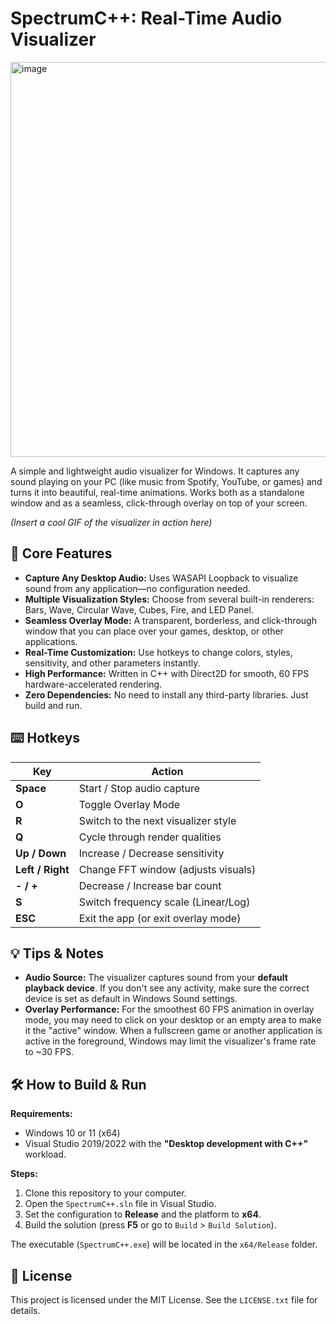 
# SpectrumC++: Real-Time Audio Visualizer

<img width="802" height="632" alt="image" src="https://github.com/user-attachments/assets/74336351-12e9-4207-b49d-caf398699d82" />

A simple and lightweight audio visualizer for Windows. It captures any sound playing on your PC (like music from Spotify, YouTube, or games) and turns it into beautiful, real-time animations. Works both as a standalone window and as a seamless, click-through overlay on top of your screen.

*(Insert a cool GIF of the visualizer in action here)*

## 🚀 Core Features

*   **Capture Any Desktop Audio:** Uses WASAPI Loopback to visualize sound from any application—no configuration needed.
*   **Multiple Visualization Styles:** Choose from several built-in renderers: Bars, Wave, Circular Wave, Cubes, Fire, and LED Panel.
*   **Seamless Overlay Mode:** A transparent, borderless, and click-through window that you can place over your games, desktop, or other applications.
*   **Real-Time Customization:** Use hotkeys to change colors, styles, sensitivity, and other parameters instantly.
*   **High Performance:** Written in C++ with Direct2D for smooth, 60 FPS hardware-accelerated rendering.
*   **Zero Dependencies:** No need to install any third-party libraries. Just build and run.

## ⌨️ Hotkeys

| Key             | Action                              |
| --------------- | ----------------------------------- |
| **Space**       | Start / Stop audio capture          |
| **O**           | Toggle Overlay Mode                 |
| **R**           | Switch to the next visualizer style |
| **Q**           | Cycle through render qualities      |
| **Up / Down**   | Increase / Decrease sensitivity     |
| **Left / Right**| Change FFT window (adjusts visuals) |
| **- / +**       | Decrease / Increase bar count       |
| **S**           | Switch frequency scale (Linear/Log) |
| **ESC**         | Exit the app (or exit overlay mode) |

## 💡 Tips & Notes

*   **Audio Source:** The visualizer captures sound from your **default playback device**. If you don't see any activity, make sure the correct device is set as default in Windows Sound settings.
*   **Overlay Performance:** For the smoothest 60 FPS animation in overlay mode, you may need to click on your desktop or an empty area to make it the "active" window. When a fullscreen game or another application is active in the foreground, Windows may limit the visualizer's frame rate to ~30 FPS.

## 🛠️ How to Build & Run

**Requirements:**
*   Windows 10 or 11 (x64)
*   Visual Studio 2019/2022 with the **"Desktop development with C++"** workload.

**Steps:**
1.  Clone this repository to your computer.
2.  Open the `SpectrumC++.sln` file in Visual Studio.
3.  Set the configuration to **Release** and the platform to **x64**.
4.  Build the solution (press **F5** or go to `Build` > `Build Solution`).

The executable (`SpectrumC++.exe`) will be located in the `x64/Release` folder.

## 📄 License

This project is licensed under the MIT License. See the `LICENSE.txt` file for details.
